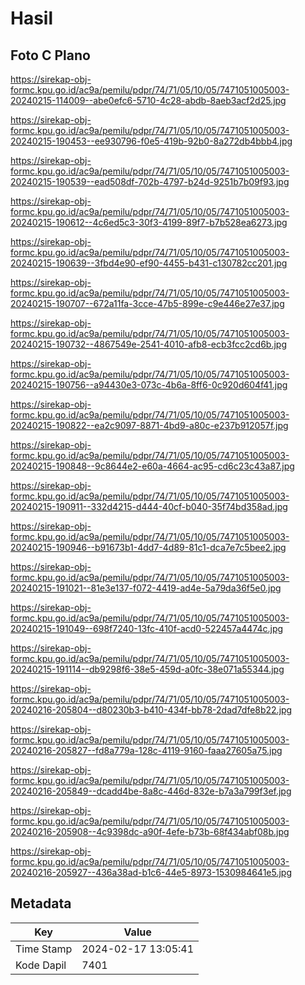 # Hasil

## Foto C Plano

https://sirekap-obj-formc.kpu.go.id/ac9a/pemilu/pdpr/74/71/05/10/05/7471051005003-20240215-114009--abe0efc6-5710-4c28-abdb-8aeb3acf2d25.jpg

https://sirekap-obj-formc.kpu.go.id/ac9a/pemilu/pdpr/74/71/05/10/05/7471051005003-20240215-190453--ee930796-f0e5-419b-92b0-8a272db4bbb4.jpg

https://sirekap-obj-formc.kpu.go.id/ac9a/pemilu/pdpr/74/71/05/10/05/7471051005003-20240215-190539--ead508df-702b-4797-b24d-9251b7b09f93.jpg

https://sirekap-obj-formc.kpu.go.id/ac9a/pemilu/pdpr/74/71/05/10/05/7471051005003-20240215-190612--4c6ed5c3-30f3-4199-89f7-b7b528ea6273.jpg

https://sirekap-obj-formc.kpu.go.id/ac9a/pemilu/pdpr/74/71/05/10/05/7471051005003-20240215-190639--3fbd4e90-ef90-4455-b431-c130782cc201.jpg

https://sirekap-obj-formc.kpu.go.id/ac9a/pemilu/pdpr/74/71/05/10/05/7471051005003-20240215-190707--672a11fa-3cce-47b5-899e-c9e446e27e37.jpg

https://sirekap-obj-formc.kpu.go.id/ac9a/pemilu/pdpr/74/71/05/10/05/7471051005003-20240215-190732--4867549e-2541-4010-afb8-ecb3fcc2cd6b.jpg

https://sirekap-obj-formc.kpu.go.id/ac9a/pemilu/pdpr/74/71/05/10/05/7471051005003-20240215-190756--a94430e3-073c-4b6a-8ff6-0c920d604f41.jpg

https://sirekap-obj-formc.kpu.go.id/ac9a/pemilu/pdpr/74/71/05/10/05/7471051005003-20240215-190822--ea2c9097-8871-4bd9-a80c-e237b912057f.jpg

https://sirekap-obj-formc.kpu.go.id/ac9a/pemilu/pdpr/74/71/05/10/05/7471051005003-20240215-190848--9c8644e2-e60a-4664-ac95-cd6c23c43a87.jpg

https://sirekap-obj-formc.kpu.go.id/ac9a/pemilu/pdpr/74/71/05/10/05/7471051005003-20240215-190911--332d4215-d444-40cf-b040-35f74bd358ad.jpg

https://sirekap-obj-formc.kpu.go.id/ac9a/pemilu/pdpr/74/71/05/10/05/7471051005003-20240215-190946--b91673b1-4dd7-4d89-81c1-dca7e7c5bee2.jpg

https://sirekap-obj-formc.kpu.go.id/ac9a/pemilu/pdpr/74/71/05/10/05/7471051005003-20240215-191021--81e3e137-f072-4419-ad4e-5a79da36f5e0.jpg

https://sirekap-obj-formc.kpu.go.id/ac9a/pemilu/pdpr/74/71/05/10/05/7471051005003-20240215-191049--698f7240-13fc-410f-acd0-522457a4474c.jpg

https://sirekap-obj-formc.kpu.go.id/ac9a/pemilu/pdpr/74/71/05/10/05/7471051005003-20240215-191114--db9298f6-38e5-459d-a0fc-38e071a55344.jpg

https://sirekap-obj-formc.kpu.go.id/ac9a/pemilu/pdpr/74/71/05/10/05/7471051005003-20240216-205804--d80230b3-b410-434f-bb78-2dad7dfe8b22.jpg

https://sirekap-obj-formc.kpu.go.id/ac9a/pemilu/pdpr/74/71/05/10/05/7471051005003-20240216-205827--fd8a779a-128c-4119-9160-faaa27605a75.jpg

https://sirekap-obj-formc.kpu.go.id/ac9a/pemilu/pdpr/74/71/05/10/05/7471051005003-20240216-205849--dcadd4be-8a8c-446d-832e-b7a3a799f3ef.jpg

https://sirekap-obj-formc.kpu.go.id/ac9a/pemilu/pdpr/74/71/05/10/05/7471051005003-20240216-205908--4c9398dc-a90f-4efe-b73b-68f434abf08b.jpg

https://sirekap-obj-formc.kpu.go.id/ac9a/pemilu/pdpr/74/71/05/10/05/7471051005003-20240216-205927--436a38ad-b1c6-44e5-8973-1530984641e5.jpg


## Metadata

| Key        | Value               |
| ---------- | ------------------- |
| Time Stamp | 2024-02-17 13:05:41 |
| Kode Dapil | 7401                |



